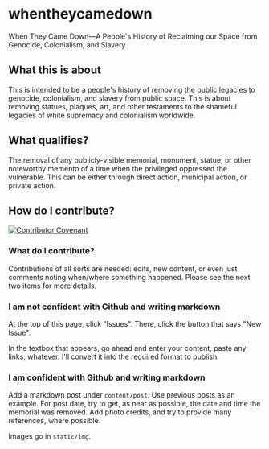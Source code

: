 # whentheycamedown
When They Came Down—A People's History of Reclaiming our Space from Genocide, Colonialism, and Slavery

## What this is about

This is intended to be a people's history of removing the public legacies to genocide, colonialism, and slavery from public space. This is about removing statues, plaques, art, and other testaments to the shameful legacies of white supremacy and colonialism worldwide.

## What qualifies?

The removal of any publicly-visible memorial, monument, statue, or other noteworthy memento of a time when the privileged oppressed the vulnerable. This can be either through direct action, municipal action, or private action.

## How do I contribute?

[![Contributor Covenant](https://img.shields.io/badge/Contributor%20Covenant-v2.0%20adopted-ff69b4.svg)](CODE_OF_CONDUCT.md)

### What do I contribute?

Contributions of all sorts are needed: edits, new content, or even just comments noting when/where something happened. Please see the next two items for more details.

### I am not confident with Github and writing markdown

At the top of this page, click "Issues". There, click the button that says "New Issue".

In the textbox that appears, go ahead and enter your content, paste any links, whatever. I'll convert it into the required format to publish.

### I am confident with Github and writing markdown

Add a markdown post under `content/post`. Use previous posts as an example. For post date, try to get, as near as possible, the date and time the memorial was removed. Add photo credits, and try to provide many references, where possible.

Images go in `static/img`.
